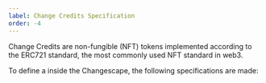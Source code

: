 ```yaml
---
label: Change Credits Specification
order: -4
---
```


Change Credits are non-fungible (NFT) tokens implemented according to the ERC721 standard, the most commonly used NFT standard in web3.

To define a  inside the Changescape, the following specifications are made:
